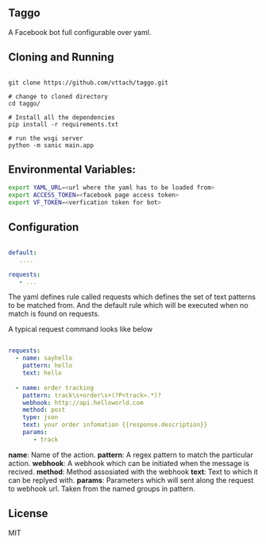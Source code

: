 ## Taggo

A Facebook bot full configurable over yaml.

## Cloning and Running

```

git clone https://github.com/vttach/taggo.git

# change to cloned directory
cd taggo/

# Install all the dependencies
pip install -r requirements.txt

# run the wsgi server
python -m sanic main.app

```

## Environmental Variables:

```sh
export YAML_URL=<url where the yaml has to be loaded from>
export ACCESS_TOKEN=<facebook page access token>
export VF_TOKEN=<verfication token for bot>
```

## Configuration

```yaml

default: 
   ....

requests:
   - ...

```

The yaml defines rule called requests which defines the set of text patterns to be matched from. And the default rule which will be executed when no match is found on requests.

A typical request command looks like below

```yaml

requests:
  - name: sayhello
    pattern: hello
    text: hello
  
  - name: order tracking
    pattern: track\s+order\s+(?P<track>.*)?
    webhook: http://api.helloworld.com
    method: post
    type: json
    text: your order infomation {{response.description}}
    params: 
       - track
```

**name**: Name of the action.
**pattern**: A regex pattern to match the particular action.
**webhook**: A webhook which can be initiated when the message is recived.
**method**: Method assosiated with the webhook
**text**: Text to which it can be replyed with.
**params**: Parameters which will sent along the request to webhook url. Taken 
from the named groups in pattern.

## License

MIT
